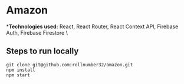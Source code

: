 # Amazon
 ***Technologies used:** React, React Router, React Context API, Firebase Auth, Firebase Firestore
 \

## Steps to run locally

```
git clone git@github.com:rollnumber32/amazon.git
npm install
npm start
```
